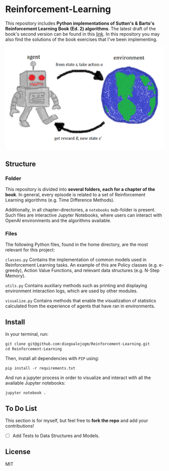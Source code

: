 # Reinforcement-Learning
This repository includes **Python implementations of Sutton's &amp; Barto's Reinforcement Learning Book (Ed. 2) algorithms**. The latest draft of the book's second version can be found in this [link](http://incompleteideas.net/book/the-book-2nd.html ). In this repository you may also find the solutions of the book exercises that I've been implementing.

<img src=".assets/Rl_agent.png" width="550" >
<!-- Image taken from https://simple.wikipedia.org/wiki/Reinforcement_Learning-->

## Structure

### Folder
This repository is divided into **several folders, each for a chapter of the book**. In general, every episode is related to a set of Reinforcement Learning algorithms (e.g. Time Difference Methods).

Additionally, in all chapter-directories, a `notebooks` sub-folder is present. Such files are interactive Jupyter Notebooks, where users can interact with OpenAI environments and the algorithms available.

### Files

The following Python files, found in the home directory, are the most relevant for this project:

```classes.py``` 
Contains the implementation of common models used in Reinforcement Learning tasks. An example of this are Policy classes (e.g. e-greedy), Action Value Functions, and relevant data structures (e.g. N-Step Memory).

```utils.py```
Contains auxiliary methods such as printing and displaying environment interaction logs, which are used by other modules.

```visualize.py```
Contains methods that enable the visualization of statistics calculated from the experience of agents that have ran in environments.

## Install

In your terminal, run:

```
git clone git@github.com:diegoalejogm/Reinforcement-Learning.git
cd Reinforcement-Learning
```
Then, install all dependencies with `PIP` using:

```
pip install -r requirements.txt
```

And run a jupyter process in order to visualize and interact with all the available Jupyter notebooks:

```
jupyter notebook .
```

## To Do List
This section is for myself, but feel free to **fork the repo** and add your contributions!

- [ ] Add Tests to Data Structures and Models.

## License
MIT
